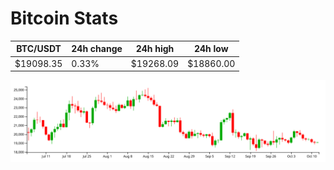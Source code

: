 # Bitcoin Stats

BTC/USDT|24h change|24h high|24h low|
|---|---|---|---|
|$19098.35|0.33%|$19268.09|$18860.00|

<img src="./chart.svg">
